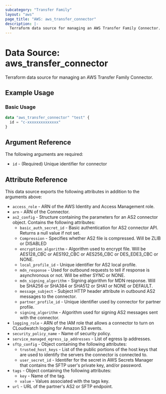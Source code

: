 ```yaml
---
subcategory: "Transfer Family"
layout: "aws"
page_title: "AWS: aws_transfer_connector"
description: |-
  Terraform data source for managing an AWS Transfer Family Connector.
---
```

<!---
TIP: A few guiding principles for writing documentation:
1. Use simple language while avoiding jargon and figures of speech.
2. Focus on brevity and clarity to keep a reader's attention.
3. Use active voice and present tense whenever you can.
4. Document your feature as it exists now; do not mention the future or past if you can help it.
5. Use accessible and inclusive language.
--->

# Data Source: aws_transfer_connector

Terraform data source for managing an AWS Transfer Family Connector.

## Example Usage

### Basic Usage

```terraform
data "aws_transfer_connector" "test" {
  id = "c-xxxxxxxxxxxxxx"
}
```

## Argument Reference

The following arguments are required:

* `id` - (Required) Unique identifier for connector

## Attribute Reference

This data source exports the following attributes in addition to the arguments above:

* `access_role` - ARN of the AWS Identity and Access Management role.
* `arn` - ARN of the Connector.
* `as2_config` - Structure containing the parameters for an AS2 connector object. Contains the following attributes:
    * `basic_auth_secret_id` -  Basic authentication for AS2 connector API. Returns a null value if not set.
    * `Compression` - Specifies whether AS2 file is compressed. Will be ZLIB or DISABLED
    * `encryption_algorithm` - Algorithm used to encrypt file. Will be AES128_CBC or AES192_CBC or AES256_CBC or DES_EDE3_CBC or NONE.
    * `local_profile_id` - Unique identifier for AS2 local profile.
    * `mdn_response` - Used for outbound requests to tell if response is asynchronous or not. Will be either SYNC or NONE.
    * `mdn_signing_algorithm` - Signing algorithm for MDN response. Will be SHA256 or SHA384 or SHA512 or SHA1 or NONE or DEFAULT.
    * `message_subject` - Subject HTTP header attribute in outbound AS2 messages to the connector.
    * `partner_profile_id` - Unique identifier used by connector for partner profile.
    * `signing_algorithm` - Algorithm used for signing AS2 messages sent with the connector.
* `logging_role` -  ARN of the IAM role that allows a connector to turn on CLoudwatch logging for Amazon S3 events.
* `security_policy_name` - Name of security policy.
* `service_managed_egress_ip_addresses` - List of egress Ip addresses.
* `sftp_config` - Object containing the following attributes:
    * `trusted_host_keys` - List of the public portions of the host keys that are used to identify the servers the connector is connected to.
    * `user_secret_id` - Identifer for the secret in AWS Secrets Manager that contains the SFTP user's private key, and/or password.
* `tags` - Object containing the following attributes:
    * `key` - Name of the tag.
    * `value` - Values associated with the tags key.
* `url` - URL of the partner's AS2 or SFTP endpoint.
